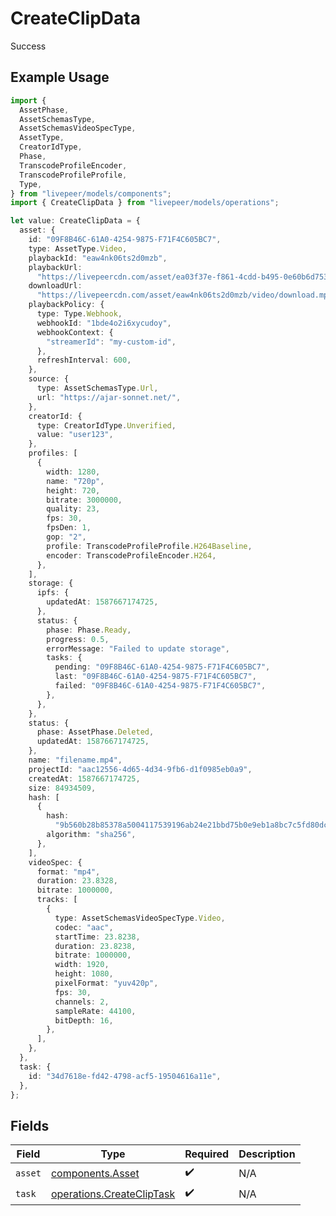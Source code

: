 # CreateClipData

Success

## Example Usage

```typescript
import {
  AssetPhase,
  AssetSchemasType,
  AssetSchemasVideoSpecType,
  AssetType,
  CreatorIdType,
  Phase,
  TranscodeProfileEncoder,
  TranscodeProfileProfile,
  Type,
} from "livepeer/models/components";
import { CreateClipData } from "livepeer/models/operations";

let value: CreateClipData = {
  asset: {
    id: "09F8B46C-61A0-4254-9875-F71F4C605BC7",
    type: AssetType.Video,
    playbackId: "eaw4nk06ts2d0mzb",
    playbackUrl:
      "https://livepeercdn.com/asset/ea03f37e-f861-4cdd-b495-0e60b6d753ad/index.m3u8",
    downloadUrl:
      "https://livepeercdn.com/asset/eaw4nk06ts2d0mzb/video/download.mp4",
    playbackPolicy: {
      type: Type.Webhook,
      webhookId: "1bde4o2i6xycudoy",
      webhookContext: {
        "streamerId": "my-custom-id",
      },
      refreshInterval: 600,
    },
    source: {
      type: AssetSchemasType.Url,
      url: "https://ajar-sonnet.net/",
    },
    creatorId: {
      type: CreatorIdType.Unverified,
      value: "user123",
    },
    profiles: [
      {
        width: 1280,
        name: "720p",
        height: 720,
        bitrate: 3000000,
        quality: 23,
        fps: 30,
        fpsDen: 1,
        gop: "2",
        profile: TranscodeProfileProfile.H264Baseline,
        encoder: TranscodeProfileEncoder.H264,
      },
    ],
    storage: {
      ipfs: {
        updatedAt: 1587667174725,
      },
      status: {
        phase: Phase.Ready,
        progress: 0.5,
        errorMessage: "Failed to update storage",
        tasks: {
          pending: "09F8B46C-61A0-4254-9875-F71F4C605BC7",
          last: "09F8B46C-61A0-4254-9875-F71F4C605BC7",
          failed: "09F8B46C-61A0-4254-9875-F71F4C605BC7",
        },
      },
    },
    status: {
      phase: AssetPhase.Deleted,
      updatedAt: 1587667174725,
    },
    name: "filename.mp4",
    projectId: "aac12556-4d65-4d34-9fb6-d1f0985eb0a9",
    createdAt: 1587667174725,
    size: 84934509,
    hash: [
      {
        hash:
          "9b560b28b85378a5004117539196ab24e21bbd75b0e9eb1a8bc7c5fd80dc5b57",
        algorithm: "sha256",
      },
    ],
    videoSpec: {
      format: "mp4",
      duration: 23.8328,
      bitrate: 1000000,
      tracks: [
        {
          type: AssetSchemasVideoSpecType.Video,
          codec: "aac",
          startTime: 23.8238,
          duration: 23.8238,
          bitrate: 1000000,
          width: 1920,
          height: 1080,
          pixelFormat: "yuv420p",
          fps: 30,
          channels: 2,
          sampleRate: 44100,
          bitDepth: 16,
        },
      ],
    },
  },
  task: {
    id: "34d7618e-fd42-4798-acf5-19504616a11e",
  },
};
```

## Fields

| Field                                                                  | Type                                                                   | Required                                                               | Description                                                            |
| ---------------------------------------------------------------------- | ---------------------------------------------------------------------- | ---------------------------------------------------------------------- | ---------------------------------------------------------------------- |
| `asset`                                                                | [components.Asset](../../models/components/asset.md)                   | :heavy_check_mark:                                                     | N/A                                                                    |
| `task`                                                                 | [operations.CreateClipTask](../../models/operations/createcliptask.md) | :heavy_check_mark:                                                     | N/A                                                                    |
